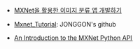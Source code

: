 - [MXNet을 활용한 이미지 분류 앱 개발하기](http://www.popit.kr/mxnet%EC%9D%84-%ED%99%9C%EC%9A%A9%ED%95%9C-%EC%9D%B4%EB%AF%B8%EC%A7%80-%EB%B6%84%EB%A5%98-%EC%95%B1-%EA%B0%9C%EB%B0%9C%ED%95%98%EA%B8%B0/)

- [Mxnet_Tutorial](https://github.com/JONGGON/Mxnet_Tutorial): JONGGON's github


- [An Introduction to the MXNet Python API ](http://www.kdnuggets.com/2017/05/intro-mxnet-python-api.html)
